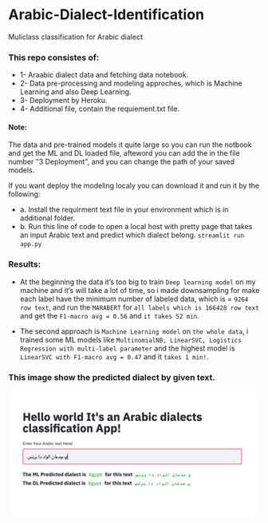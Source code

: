 # Arabic-Dialect-Identification
Muliclass classification for Arabic dialect

### This repo consistes of:
* 1- Araabic dialect data and fetching data notebook.
* 2- Data pre-processing and modeling approches, which is Machine Learning and also Deep Learning.
* 3- Deployment by Heroku.
* 4- Additional file, contain the requiement.txt file.

#### Note:
The data and pre-trained models it quite large so you can run the notbook and get the ML and DL loaded file, afteword you can add the in the file number "3 Deployment", and you can change the path of your saved models.

If you want deploy the modeling localy you can download it and run it by the following:
  * a. Install the requirment text file in your environment which is in additional folder.
  * b. Run this line of code to open a local host with pretty page that takes an input Arabic text and predict which dialect belong.
    `streamlit run app.py`
    
### Results:
* At the beginning the data it’s too big to train `Deep learning model` on my machine and it’s will take a lot of time, so i made downsampling for make each  label have the minimum number of labeled data, which is = `9264 row text`, and run the `MARABERT` for `all labels which is 166428 row text` and get the `F1-macro avg = 0.56` and `it takes 52 min`.

* The second approach is `Machine Learning model` on `the whole data`, i trained some ML models like `MultinomialNB, LinearSVC, Logistics Regression with multi-label parameter` and the highest model is `LinearSVC with F1-macro avg = 0.47` and it `takes 1 min!`.
    

### This image show the predicted dialect by given text.
![1](1.png)

